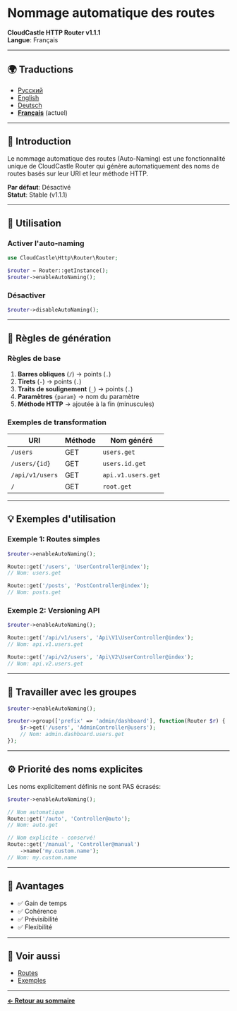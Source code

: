 # Nommage automatique des routes

**CloudCastle HTTP Router v1.1.1**  
**Langue**: Français

---

## 🌍 Traductions

- [Русский](../../ru/documentation/auto-naming.md)
- [English](../../en/documentation/auto-naming.md)
- [Deutsch](../../de/documentation/auto-naming.md)
- **[Français](auto-naming.md)** (actuel)

---

## 🤖 Introduction

Le nommage automatique des routes (Auto-Naming) est une fonctionnalité unique de CloudCastle Router qui génère automatiquement des noms de routes basés sur leur URI et leur méthode HTTP.

**Par défaut**: Désactivé  
**Statut**: Stable (v1.1.1)

---

## 🚀 Utilisation

### Activer l'auto-naming

```php
use CloudCastle\Http\Router\Router;

$router = Router::getInstance();
$router->enableAutoNaming();
```

### Désactiver

```php
$router->disableAutoNaming();
```

---

## 📐 Règles de génération

### Règles de base

1. **Barres obliques** (`/`) → points (`.`)
2. **Tirets** (`-`) → points (`.`)
3. **Traits de soulignement** (`_`) → points (`.`)
4. **Paramètres** `{param}` → nom du paramètre
5. **Méthode HTTP** → ajoutée à la fin (minuscules)

### Exemples de transformation

| URI | Méthode | Nom généré |
|-----|---------|------------|
| `/users` | GET | `users.get` |
| `/users/{id}` | GET | `users.id.get` |
| `/api/v1/users` | GET | `api.v1.users.get` |
| `/` | GET | `root.get` |

---

## 💡 Exemples d'utilisation

### Exemple 1: Routes simples

```php
$router->enableAutoNaming();

Route::get('/users', 'UserController@index');
// Nom: users.get

Route::get('/posts', 'PostController@index');
// Nom: posts.get
```

### Exemple 2: Versioning API

```php
$router->enableAutoNaming();

Route::get('/api/v1/users', 'Api\V1\UserController@index');
// Nom: api.v1.users.get

Route::get('/api/v2/users', 'Api\V2\UserController@index');
// Nom: api.v2.users.get
```

---

## 🔧 Travailler avec les groupes

```php
$router->enableAutoNaming();

$router->group(['prefix' => 'admin/dashboard'], function(Router $r) {
    $r->get('/users', 'AdminController@users');
    // Nom: admin.dashboard.users.get
});
```

---

## ⚙️ Priorité des noms explicites

Les noms explicitement définis ne sont PAS écrasés:

```php
$router->enableAutoNaming();

// Nom automatique
Route::get('/auto', 'Controller@auto');
// Nom: auto.get

// Nom explicite - conservé!
Route::get('/manual', 'Controller@manual')
    ->name('my.custom.name');
// Nom: my.custom.name
```

---

## 🎯 Avantages

- ✅ Gain de temps
- ✅ Cohérence
- ✅ Prévisibilité
- ✅ Flexibilité

---

## 🔗 Voir aussi

- [Routes](routes.md)
- [Exemples](../../../examples/auto-naming-example.php)

---

**[← Retour au sommaire](README.md)**

